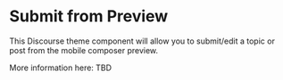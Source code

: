 # Submit from Preview

This Discourse theme component will allow you to submit/edit a topic or post from the mobile composer preview.

More information here: TBD
